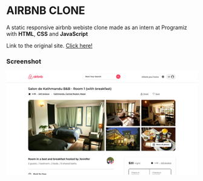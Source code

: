# AIRBNB CLONE

A static responsive airbnb webiste clone made as an intern at Programiz with **HTML**, **CSS** and **JavaScript**

Link to the original site. [Click here!](https://www.airbnb.com/rooms/14411737?adults=1&category_tag=Tag%3A8538&enable_m3_private_room=true&search_mode=flex_destinations_search&check_in=2023-08-04&check_out=2023-08-05&source_impression_id=p3_1690866401_5%2F1jGQDowpL5VV%2B2&previous_page_section_name=1000&federated_search_id=e952910f-4fd0-493f-974b-bffd1f0f2d30&guests=1)

### Screenshot

![screenshot](images/airbnb.jpg)
